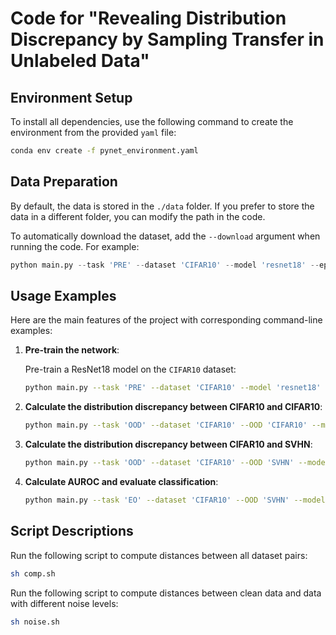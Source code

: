 # Code for "Revealing Distribution Discrepancy by Sampling Transfer in Unlabeled Data"

## Environment Setup

To install all dependencies, use the following command to create the environment from the provided `yaml` file:

```bash
conda env create -f pynet_environment.yaml
```

## Data Preparation

By default, the data is stored in the `./data` folder. If you prefer to store the data in a different folder, you can modify the path in the code.

To automatically download the dataset, add the `--download` argument when running the code. For example:

```python
python main.py --task 'PRE' --dataset 'CIFAR10' --model 'resnet18' --epoch 200 --download
```

## Usage Examples

Here are the main features of the project with corresponding command-line examples:

1. **Pre-train the network**:
   
   Pre-train a ResNet18 model on the `CIFAR10` dataset:

   ```bash
   python main.py --task 'PRE' --dataset 'CIFAR10' --model 'resnet18' --epoch 200
   ```

2. **Calculate the distribution discrepancy between CIFAR10 and CIFAR10**:

   ```bash
   python main.py --task 'OOD' --dataset 'CIFAR10' --OOD 'CIFAR10' --model 'resnet18' --n 1000 --seed_end 1000
   ```

3. **Calculate the distribution discrepancy between CIFAR10 and SVHN**:

   ```bash
   python main.py --task 'OOD' --dataset 'CIFAR10' --OOD 'SVHN' --model 'resnet18' --n 1000 --seed_end 1000
   ```

4. **Calculate AUROC and evaluate classification**:

   ```bash
   python main.py --task 'EO' --dataset 'CIFAR10' --OOD 'SVHN' --model 'resnet18' --n 1000
   ```

## Script Descriptions

Run the following script to compute distances between all dataset pairs:
```bash
sh comp.sh
```

Run the following script to compute distances between clean data and data with different noise levels:
```bash
sh noise.sh
```
